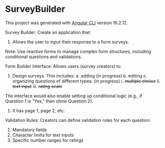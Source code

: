 # SurveyBuilder

This project was generated with [Angular CLI](https://github.com/angular/angular-cli) version 16.2.12.

Survey Builder: Create an application that:

1.  Allows the user to input their response to a form surveys.

Note: Use reactive forms to manage complex form structures, including conditional questions and validations.

Form Builder Interface: Allows users (survey creators) to:

1.  Design surveys. This includes:
    a. adding (in progress)
    b. editing
    c. organizing questions of different types: (in progress)
    i. ~~multiple choice~~
    ii. ~~text input~~
    iii. ~~rating scale~~

The interface would also enable setting up conditional logic (e.g., if Question 1 is "Yes," then show Question 2).

1.  It has page 1, page 2, etc.

Validation Rules: Creators can define validation rules for each question:

1.  Mandatory fields
2.  Character limits for text inputs
3.  Specific number ranges for ratings
